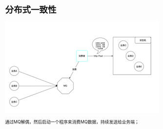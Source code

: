 # 分布式一致性

![image-20210529093053433](../imgs/image-20210529093053433.png)

通过MQ解偶，然后启动一个程序来消费MQ数据，持续发送给业务端；

